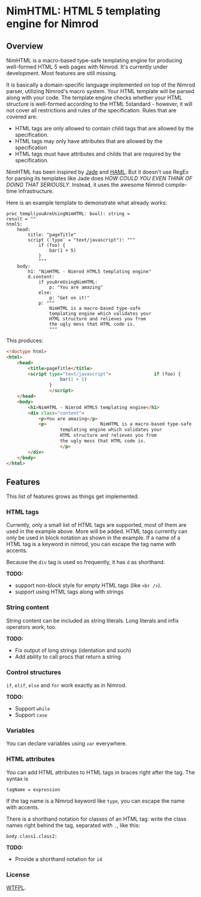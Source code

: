 # NimHTML: HTML 5 templating engine for Nimrod

## Overview

NimHTML is a macro-based type-safe templating engine for producing well-formed
HTML 5 web pages with Nimrod. It's currently under development. Most features
are still missing.

It is basically a domain-specific language implemented on top of the Nimrod
parser, utilizing Nimrod's macro system. Your HTML template will be parsed
along with your code. The template engine checks whether your HTML structure
is well-formed according to the HTML 5standard - however, it will not cover all
restrictions and rules of the specification. Rules that are covered are:

 * HTML tags are only allowed to contain child tags that are allowed by the
   specification.
 * HTML tags may only have attributes that are allowed by the specification
 * HTML tags must have attributes and childs that are required by the
   specification.

NimHTML has been inspired by [Jade][1] and [HAML][2]. But it doesn't use
RegEx for parsing its templates like Jade does *HOW COULD YOU EVEN THINK OF
DOING THAT SERIOUSLY*. Instead, it uses the awesome Nimrod compile-time
infrastructure.

Here is an example template to demonstrate what already works:

```nimrod
proc templ(youAreUsingNimHTML: bool): string =
result = ""
html5:
    head:
        title: "pageTitle"
        script (`type` = "text/javascript"): """
            if (foo) {
                bar(1 + 5)
            }
            """
    body:
        h1: "NimHTML - Nimrod HTML5 templating engine"
        d.content:
            if youAreUsingNimHTML:
                p: "You are amazing"
            else:
                p: "Get on it!"
            p: """
                NimHTML is a macro-based type-safe
                templating engine which validates your
                HTML structure and relieves you from
                the ugly mess that HTML code is.
                """
```

This produces:

```html
<!doctype html>
<html>
    <head>
        <title>pageTitle</title>
        <script type="text/javascript">                if (foo) {
                    bar(1 + 5)
                }
                </script>
    </head>
    <body>
        <h1>NimHTML - Nimrod HTML5 templating engine</h1>
        <div class="content">
            <p>You are amazing</p>
            <p>                    NimHTML is a macro-based type-safe
                    templating engine which validates your
                    HTML structure and relieves you from
                    the ugly mess that HTML code is.
                    </p>
        </div>
    </body>
</html>
```

## Features

This list of features grows as things get implemented.

### HTML tags

Currently, only a small list of HTML tags are supported, most of them are used
in the example above. More will be added. HTML tags currently can only be used
in block notation as shown in the example. If a name of a HTML tag is a keyword
in nimrod, you can escape the tag name with accents.

Because the `div` tag is used so frequently, it has `d` as shorthand.

**TODO:**

 * support non-block style for empty HTML tags (like `<br />`).
 * support using HTML tags along with strings

### String content

String content can be included as string literals. Long literals and infix
operators work, too.

**TODO:**

 * Fix output of long strings (identation and such)
 * Add ability to call procs that return a string

### Control structures

`if`, `elif`, `else` and `for` work exactly as in Nimrod.

**TODO:**

 * Support `while`
 * Support `case`

### Variables

You can declare variables using `var` everywhere.

### HTML attributes

You can add HTML attributes to HTML tags in braces right after the tag.
The syntax is

	tagName = expression

If the tag name is a Nimrod keyword
like `type`, you can escape the name with accents.

There is a shorthand notation for classes of an HTML tag: write the
class names right behind the tag, separated with `.`, like this:

    body.class1.class2:

**TODO:**

 * Provide a shorthand notation for `id`

### License

[WTFPL][3].

 [1]: http://jade-lang.com
 [2]: http://haml.info
 [3]: http://www.wtfpl.net